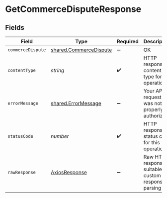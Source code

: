 # GetCommerceDisputeResponse


## Fields

| Field                                                                   | Type                                                                    | Required                                                                | Description                                                             |
| ----------------------------------------------------------------------- | ----------------------------------------------------------------------- | ----------------------------------------------------------------------- | ----------------------------------------------------------------------- |
| `commerceDispute`                                                       | [shared.CommerceDispute](../../../sdk/models/shared/commercedispute.md) | :heavy_minus_sign:                                                      | OK                                                                      |
| `contentType`                                                           | *string*                                                                | :heavy_check_mark:                                                      | HTTP response content type for this operation                           |
| `errorMessage`                                                          | [shared.ErrorMessage](../../../sdk/models/shared/errormessage.md)       | :heavy_minus_sign:                                                      | Your API request was not properly authorized.                           |
| `statusCode`                                                            | *number*                                                                | :heavy_check_mark:                                                      | HTTP response status code for this operation                            |
| `rawResponse`                                                           | [AxiosResponse](https://axios-http.com/docs/res_schema)                 | :heavy_minus_sign:                                                      | Raw HTTP response; suitable for custom response parsing                 |